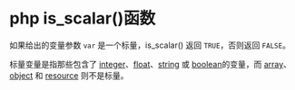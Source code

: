 # php is_scalar()函数


如果给出的变量参数 `var` 是一个标量，is_scalar() 返回 `TRUE`，否则返回 `FALSE`。

标量变量是指那些包含了 [integer](http://php.net/manual/zh/language.types.integer.php)、[float](http://php.net/manual/zh/language.types.float.php)、[string](http://php.net/manual/zh/language.types.string.php) 或 [boolean](http://php.net/manual/zh/language.types.boolean.php)的变量，而 [array](http://php.net/manual/zh/language.types.array.php)、[object](http://php.net/manual/zh/language.types.object.php) 和 [resource](http://php.net/manual/zh/language.types.resource.php) 则不是标量。
